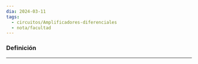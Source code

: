```yaml
---
dia: 2024-03-11
tags:
  - circuitos/Amplificadores-diferenciales
  - nota/facultad
---
```

### Definición
---
